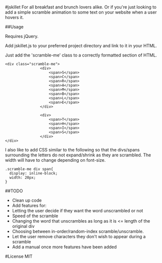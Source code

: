 #jskillet
For all breakfast and brunch lovers alike. 
Or if you're just looking to add a simple scramble animation to some text on your website when a user hovers it.

##Usage

Requires jQuery.

Add jskillet.js to your preferred project directory and link to it in your HTML.

Just add the 'scramble-me' class to a correctly formatted section of HTML.

```
<div class="scramble-me">
				<div>
					<span>S</span>
					<span>C</span>
					<span>R</span>
					<span>A</span>
					<span>M</span>
					<span>B</span>
					<span>L</span>
					<span>E</span>
				</div>

				<div>
					<span>T</span>
					<span>H</span>
					<span>I</span>
					<span>S</span>
				</div>
</div>
```

I also like to add CSS similar to the following so that the divs/spans surrounding the letters 
do not expand/shrink as they are scrambled. The width will have to change depending on font-size. 

```
.scramble-me div span{
  display: inline-block;
  width: 20px;
}
```

##TODO

* Clean up code
* Add features for: 
 * Letting the user decide if they want the word unscrambled or not
 * Speed of the scramble
 * Changing the word that unscrambles as long as it is <= length of the original div
 * Choosing between in-order/random-index scramble/unscramble.
 * Let the user remove characters they don't wish to appear during a scramble
* Add a manual once more features have been added

#License
MIT

